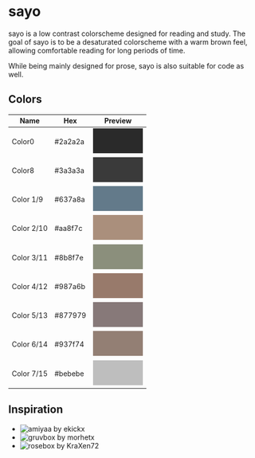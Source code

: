 # sayo

sayo is a low contrast colorscheme designed for reading and study. The goal of sayo is to be a desaturated colorscheme with a warm brown feel, allowing comfortable reading for long periods of time.

While being mainly designed for prose, sayo is also suitable for code as well.

## Colors

Name | Hex  | Preview
---- | ---- | -------
Color0 | #2a2a2a | ![](img/color0.png)
Color8 | #3a3a3a | ![](img/color8.png)
Color 1/9 | #637a8a | ![](img/color1_9.png)
Color 2/10 | #aa8f7c | ![](img/color2_10.png)
Color 3/11 | #8b8f7e | ![](img/color3_11.png)
Color 4/12 | #987a6b | ![](img/color4_12.png)
Color 5/13 | #877979 | ![](img/color5_13.png)
Color 6/14 | #937f74 | ![](img/color6_14.png)
Color 7/15 | #bebebe | ![](img/color7_15.png)


## Inspiration

- ![amiyaa by ekickx](https://github.com/ekickx/DotThemes)
- ![gruvbox by morhetx](https://github.com/morhetz/gruvbox)
- ![rosebox by KraXen72](https://github.com/KraXen72/rosebox)

